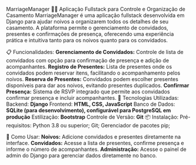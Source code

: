 MarriageManager 🎉💍
Aplicação Fullstack para Controle e Organização de Casamento
MarriageManager é uma aplicação fullstack desenvolvida em Django para ajudar noivos a organizarem todos os detalhes de seu casamento. A plataforma permite o gerenciamento de convidados, presentes e confirmações de presença, oferecendo uma experiência prática e intuitiva tanto para os noivos quanto para os convidados.

📋 Funcionalidades:
  **Gerenciamento de Convidados:** Controle de lista de convidados com opção para confirmação de presença e adição de acompanhantes.
  **Registro de Presentes:** Lista de presentes onde os convidados podem reservar itens, facilitando o acompanhamento pelos noivos.
  **Reserva de Presentes:** Convidados podem escolher presentes disponíveis para dar aos noivos, evitando presentes duplicados.
  **Confirmar Presença:** Sistema de RSVP integrado que permite aos convidados confirmar presença e incluir acompanhantes.
🚀 Tecnologias Utilizadas:
  Backend: **Django**
  Frontend: **HTML, CSS, JavaScript**
  Banco de Dados: **SQLite (para desenvolvimento), configurável para PostgreSQL em produção**
  Estilização: **Bootstrap**
  Controle de Versão: **Git**
📦 Instalação:
Pré-requisitos:
  Python 3.8 ou superior;
  Git;
  Gerenciador de pacotes pip;
   
🎨 Como Usar:
  **Noivos:** Adicione convidados e presentes diretamente na interface.
  **Convidados:** Acesse a lista de presentes, confirme presença e informe o número de acompanhantes.
  **Administração:** Acesse o painel de admin do Django para gerenciar dados diretamente no banco.
